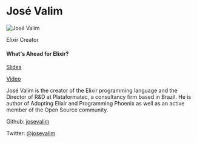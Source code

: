# José Valim

![José Valim](http://s3.amazonaws.com/esl-conf-stg/media/files/000/000/026/thumbnail/Jose_Valim.jpg?1458663051)

Elixir Creator

#### What's Ahead for Elixir?

[Slides](http://s3.amazonaws.com/esl-conf-stg/media/files/000/000/160/original/Jose_Valim-_What's_ahead_of_Elixir.pdf?1463594498)

[Video](https://youtu.be/A60nxws_iVs)

José Valim is the creator of the Elixir programming language and the Director of R&D at Plataformatec, a consultancy firm based in Brazil. He is author of Adopting Elixir and Programming Phoenix as well as an active member of the Open Source community.

Github: [josevalim](https://github.com/josevalim )

Twitter: [@josevalim](https://twitter.com/josevalim )

